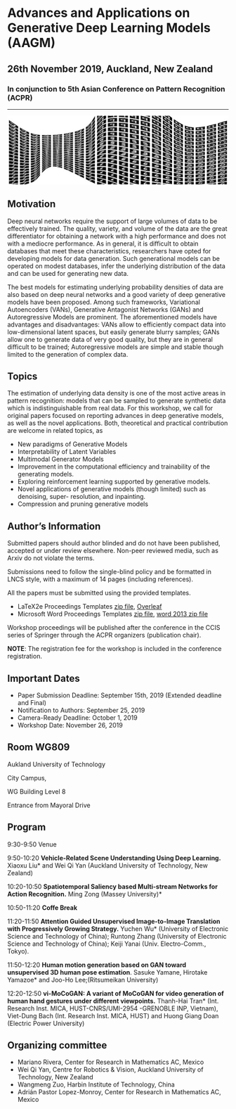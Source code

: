 ﻿# Advances and Applications on Generative Deep Learning Models (AAGM)


## 26th November 2019, Auckland, New Zealand 

### In conjunction to 5th Asian Conference on Pattern Recognition (ACPR) 
_______

<img src="bended.jpg" alt="bended" class="center">


## Motivation


Deep neural networks require the support of large volumes of data to be effectively trained. The quality, variety, and volume of the data are the great differentiator for obtaining a network with a high performance and does not with a mediocre performance. As in general, it is difficult to obtain databases that meet these characteristics, researchers have opted for developing models for data generation. Such generational models can be operated on modest databases, infer the underlying distribution of the data and can be used for generating new data.

The best models for estimating underlying probability densities of data are also based on deep neural networks and a good variety of deep generative models have been proposed. Among such frameworks, Variational Autoencoders (VANs), Generative Antagonist Networks (GANs) and Autoregressive Models are prominent. The aforementioned models have advantages and disadvantages: VANs allow to efficiently compact data into low-dimensional latent spaces, but easily generate blurry samples; GANs allow one to generate data of very good quality, but they are in general difficult to be trained; Autoregressive models are simple and stable though limited to the generation of complex data.

## Topics

The estimation of underlying data density is one of the most active areas in pattern recognition: models that can be sampled to generate synthetic data which is indistinguishable from real data.  For this workshop, we call for original papers focused on reporting advances in deep generative models, as well as the novel applications. Both, theoretical and practical contribution are welcome in related topics, as

- New paradigms of Generative Models
- Interpretability of Latent Variables
- Multimodal Generator Models
- Improvement in the computational efficiency and trainability of the generating models.
-  Exploring reinforcement learning supported by generative models.
- Novel applications of generative models (though limited) such as denoising, super- resolution, and inpainting.
- Compression and pruning generative models

## Author’s Information

Submitted papers should author blinded and do not have been published, accepted or under review elsewhere. Non-peer reviewed media, such as Arxiv do not violate the terms.

Submissions need to follow the single-blind policy and be formatted in LNCS style, with a maximum of 14 pages (including references).

All the papers must be submitted using the provided templates.

- LaTeX2e Proceedings Templates [zip file](ftp://ftp.springernature.com/cs-proceeding/llncs/llncs2e.zip), [Overleaf](https://www.overleaf.com/latex/templates/springer-lecture-notes-in-computer-science/kzwwpvhwnvfj#.WuA4JS5uZpi)
- Microsoft Word Proceedings Templates [zip file](ftp://ftp.springernature.com/cs-proceeding/llncs/word/splnproc1703.zip), [word 2013 zip file](https://resource-cms.springernature.com/springer-cms/rest/v1/content/7117506/data/v1)

Workshop proceedings will be published after the conference in the CCIS series of Springer through the ACPR organizers (publication chair).

**NOTE**: The registration fee for the workshop is included in the conference registration. 
  
## Important Dates

- Paper Submission Deadline: September 15th, 2019 (Extended deadline and Final)
- Notification to Authors:  September 25, 2019
- Camera-Ready Deadline:  October 1, 2019
- Workshop Date: November 26, 2019

## Room WG809

Aukland University of Technology 

City Campus, 

WG Building Level 8

Entrance from Mayoral Drive

## Program

9:30-9:50 Venue

9:50-10:20 **Vehicle-Related Scene Understanding Using Deep Learning.**
Xiaoxu Liu* and Wei Qi Yan (Auckland University of Technology, New Zealand)

10:20-10:50  **Spatiotemporal Saliency based Multi-stream Networks for Action Recognition.** Ming Zong (Massey University)*

10:50-11:20 **Coffe Break**

11:20-11:50 **Attention Guided Unsupervised Image-to-Image Translation with Progressively Growing Strategy.** Yuchen Wu* (University of Electronic Science and Technology of China); Runtong Zhang (University of Electronic Science and Technology of China); Keiji Yanai (Univ. Electro-Comm., Tokyo). 

11:50-12:20 **Human motion generation based on GAN toward unsupervised 3D human pose estimation**. Sasuke Yamane, Hirotake Yamazoe* and Joo-Ho Lee;(Ritsumeikan University)

12:20-12:50 **vi-MoCoGAN: A variant of MoCoGAN for video generation of human hand gestures under different viewpoints.** Thanh-Hai Tran* (Int. Research Inst. MICA, HUST-CNRS/UMI-2954 -GRENOBLE INP, Vietnam), Viet-Dung Bach (Int. Research Inst. MICA, HUST) and Huong Giang Doan (Electric Power University)




  




  




  


  




## Organizing committee

- Mariano Rivera, Center for Research in Mathematics AC, Mexico
- Wei Qi Yan, Centre for Robotics & Vision, Auckland University of Technology, New Zealand
- Wangmeng Zuo, Harbin Institute of Technology, China
- Adrián Pastor Lopez-Monroy, Center for Research in Mathematics AC, Mexico

